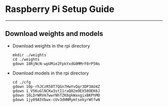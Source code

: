 # Raspberry Pi Setup Guide
---

## Download weights and models

- Download weights in the rpi directory
   ```
   mkdir ./weights
   cd ./weights
   gdown 18RjNcN-wpUMie2FpkYxdG0MMrF0rP5Ns
   ```

- Download models in the rpi directory

   ```
   cd ./cfg
   gdown 10p-rhJCzR58T7QGn7HwYvQqr3DP3AU4Z
   gdown 1_V5KuGlNCKw3stI1raQ02m9EX58OEK6J
   gdown 16LDrWRVm7wwrNhTZK8gkWaxgixBKPhMO
   gdown 1jy09A5Vbwx-cUv3dHNMymtsekyrWtfwN
   ```
